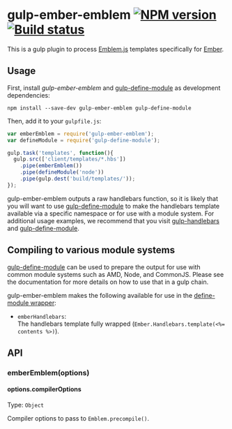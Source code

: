 # gulp-ember-emblem [![NPM version][npm-image]][npm-url] [![Build status][travis-image]][travis-url]

This is a gulp plugin to process [Emblem.js](http://emblemjs.com) templates specifically for [Ember](http://emberjs.com/).

## Usage

First, install _gulp-ember-emblem_ and [gulp-define-module] as development dependencies:

```shell
npm install --save-dev gulp-ember-emblem gulp-define-module
```

Then, add it to your `gulpfile.js`:

```javascript
var emberEmblem = require('gulp-ember-emblem');
var defineModule = require('gulp-define-module');

gulp.task('templates', function(){
  gulp.src(['client/templates/*.hbs'])
    .pipe(emberEmblem())
    .pipe(defineModule('node'))
    .pipe(gulp.dest('build/templates/'));
});
```

gulp-ember-emblem outputs a raw handlebars function, so it is likely that you will want to use [gulp-define-module] to make the handlebars template available via a specific namespace or for use with a module system. For additional usage examples, we recommend that you visit [gulp-handlebars] and [gulp-define-module].


## Compiling to various module systems

[gulp-define-module] can be used to prepare the output for use with common module systems such as AMD, Node, and CommonJS. Please see the documentation for more details on how to use that in a gulp chain.

gulp-ember-emblem makes the following available for use in the [define-module wrapper](https://github.com/wbyoung/gulp-define-module#optionswrapper):

 - `emberHandlebars`:  
   The handlebars template fully wrapped (`Ember.Handlebars.template(<%= contents %>)`).


## API

### emberEmblem(options)

#### options.compilerOptions
Type: `Object`

Compiler options to pass to `Emblem.precompile()`.


[travis-url]: http://travis-ci.org/wbyoung/gulp-ember-emblem
[travis-image]: https://secure.travis-ci.org/wbyoung/gulp-ember-emblem.png?branch=master
[npm-url]: https://npmjs.org/package/gulp-ember-emblem
[npm-image]: https://badge.fury.io/js/gulp-ember-emblem.png

[gulp-define-module]: https://github.com/wbyoung/gulp-define-module
[gulp-handlebars]: https://github.com/lazd/gulp-handlebars
